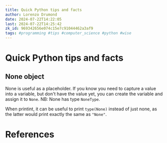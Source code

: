 ```yaml
---
title: Quick Python tips and facts
author: Lorenzo Drumond
date: 2024-07-22T14:22:05
last: 2024-07-22T14:25:42
zk_id: 969342656e074c15e7c91044462a3af9
tags: #programming #tips #computer_science #python #wise
---
```



# Quick Python tips and facts

## None object

None is useful as a placeholder. If you know you need to capture a value into a variable, but don't have the value yet, you can create the variable and assign it to `None`. NB: None has type `NoneType`.

When printint, it can be useful to print `type(None)` instead of just none, as the latter would print exactly the same as `"None"`.

# References
